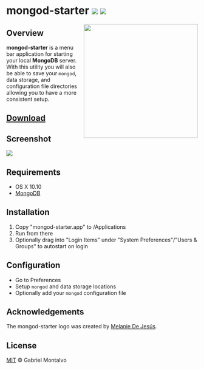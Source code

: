 # mongod-starter ![](https://img.shields.io/github/release/gmontalvoriv/mongod-starter.svg) ![](https://img.shields.io/github/commits-since/gmontalvoriv/mongod-starter/1.0.0.svg)

<img align="right" height="300" width="300" src="https://github.com/gmontalvoriv/mongod-starter/blob/master/images/logo.png" />

## Overview

**mongod-starter** is a menu bar application for starting your local **MongoDB** server. With this utility you will also be able to save your `mongod`, data storage, and configuration file directories allowing you to have a more consistent setup.

## [Download](https://github.com/gmontalvoriv/mongod-starter/releases)

## Screenshot

![](https://github.com/gmontalvoriv/mongod-starter/blob/master/images/Screenshot.png)

## Requirements

- OS X 10.10
- [MongoDB](https://www.mongodb.org/downloads#production)

## Installation

1. Copy "mongod-starter.app" to /Applications
2. Run from there
3. Optionally drag into "Login Items" under "System Preferences"/"Users & Groups" to autostart on login

## Configuration

- Go to Preferences
- Setup `mongod` and data storage locations
- Optionally add your `mongod` configuration file 

## Acknowledgements

The mongod-starter logo was created by [Melanie De Jesús](melanie.dejesus92@hotmail.com).

## License

[MIT](https://github.com/gmontalvoriv/mongod-starter/blob/master/LICENSE) © Gabriel Montalvo

